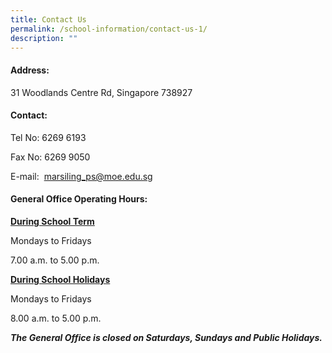 ```yaml
---
title: Contact Us
permalink: /school-information/contact-us-1/
description: ""
---
```



####  **Address:**

31 Woodlands Centre Rd,
Singapore 738927

#### **Contact:**

Tel No: 6269 6193

Fax No: 6269 9050

E-mail:  [marsiling\_ps@moe.edu.sg](mailto:marsiling_ps@moe.edu.sg)

#### **General Office Operating Hours:**

<u>**During School Term**</u>

Mondays to Fridays

7.00 a.m. to 5.00 p.m.

<u>**During School Holidays**</u>

Mondays to Fridays

8.00 a.m. to 5.00 p.m.

***The General Office is closed on Saturdays, Sundays and Public Holidays.***